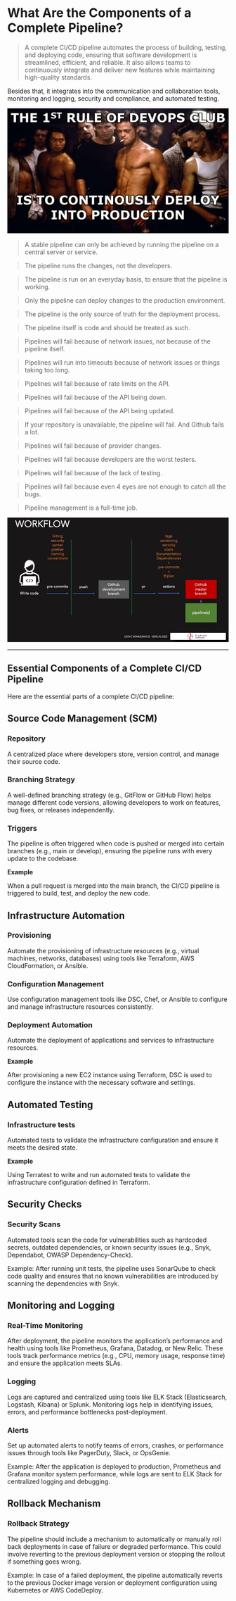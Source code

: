 # What Are the Components of a Complete Pipeline?

> A complete CI/CD pipeline automates the process of building, testing, and deploying code, ensuring that software
> development is streamlined, efficient, and reliable.
> It also allows teams to continuously integrate and deliver new features while maintaining high-quality standards.

Besides that, it integrates into the communication and collaboration tools, monitoring and logging, security and
compliance, and automated testing.

![devops-memes-emcworld-2015-45-638-736111663.jpg](pictures/devops-memes-emcworld-2015-45-638-736111663.jpg)

> A stable pipeline can only be achieved by running the pipeline on a central server or service.

> The pipeline runs the changes, not the developers.

> The pipeline is run on an everyday basis, to ensure that the pipeline is working.

> Only the pipeline can deploy changes to the production environment.

> The pipeline is the only source of truth for the deployment process.

> The pipeline itself is code and should be treated as such.

> Pipelines will fail because of network issues, not because of the pipeline itself.

> Pipelines will run into timeouts because of network issues or things taking too long.

> Pipelines will fail because of rate limits on the API.

> Pipelines will fail because of the API being down.

> Pipelines will fail because of the API being updated.

> If your repository is unavailable, the pipeline will fail. And Github fails a lot.

> Pipelines will fail because of provider changes.

> Pipelines will fail because developers are the worst testers.

> Pipelines will fail because of the lack of testing.

> Pipelines will fail because even 4 eyes are not enough to catch all the bugs.

> Pipeline management is a full-time job.

![Slide21.jpeg](pictures/Slide21.jpeg)

---

## Essential Components of a Complete CI/CD Pipeline

Here are the essential parts of a complete CI/CD pipeline:

## Source Code Management (SCM)

### Repository

A centralized place where developers store, version control, and manage their source code.

### Branching Strategy

A well-defined branching strategy (e.g., GitFlow or GitHub Flow) helps manage different code versions,
allowing developers to work on features, bug fixes, or releases independently.

### Triggers

The pipeline is often triggered when code is pushed or merged into certain branches (e.g., main or develop), ensuring
the pipeline runs with every update to the codebase.

**Example**

When a pull request is merged into the main branch, the CI/CD pipeline is triggered to build, test, and deploy
the new code.

## Infrastructure Automation

### Provisioning

Automate the provisioning of infrastructure resources (e.g., virtual machines, networks, databases) using tools like
Terraform, AWS CloudFormation, or Ansible.

### Configuration Management

Use configuration management tools like DSC, Chef, or Ansible to configure and manage infrastructure resources
consistently.

### Deployment Automation

Automate the deployment of applications and services to infrastructure resources.

**Example**

After provisioning a new EC2 instance using Terraform, DSC is used to configure the instance with the necessary
software and settings.

## Automated Testing

### Infrastructure tests

Automated tests to validate the infrastructure configuration and ensure it meets the desired state.

**Example**

Using Terratest to write and run automated tests to validate the infrastructure configuration defined in Terraform.

## Security Checks

### Security Scans

Automated tools scan the code for vulnerabilities such as hardcoded secrets, outdated dependencies, or known security
issues (e.g., Snyk, Dependabot, OWASP Dependency-Check).

Example: After running unit tests, the pipeline uses SonarQube to check code quality and ensures that no known vulnerabilities are introduced by scanning the dependencies with Snyk.

## Monitoring and Logging

### Real-Time Monitoring

After deployment, the pipeline monitors the application’s performance and health using tools like Prometheus, Grafana,
Datadog, or New Relic. These tools track performance metrics (e.g., CPU, memory usage, response time) and ensure the
application meets SLAs.

### Logging

Logs are captured and centralized using tools like ELK Stack (Elasticsearch, Logstash, Kibana) or Splunk. Monitoring
logs help in identifying issues, errors, and performance bottlenecks post-deployment.

### Alerts

Set up automated alerts to notify teams of errors, crashes, or performance issues through tools like PagerDuty, Slack,
or OpsGenie.

Example: After the application is deployed to production, Prometheus and Grafana monitor system performance, while logs
are sent to ELK Stack for centralized logging and debugging.

## Rollback Mechanism

### Rollback Strategy

The pipeline should include a mechanism to automatically or manually roll back deployments in case of failure or
degraded performance. This could involve reverting to the previous deployment version or stopping the rollout if
something goes wrong.

Example: In case of a failed deployment, the pipeline automatically reverts to the previous Docker image version or
deployment configuration using Kubernetes or AWS CodeDeploy.
